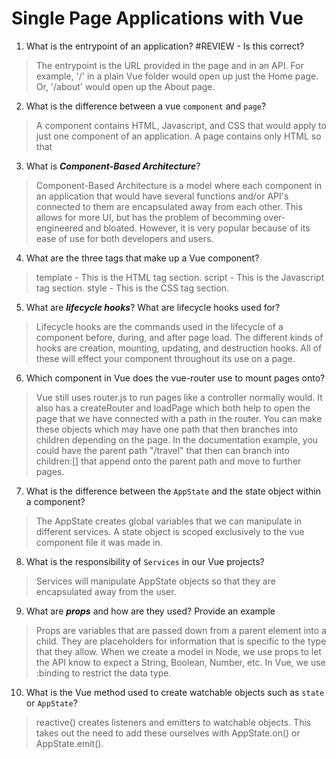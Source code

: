 # Single Page Applications with Vue
01. What is the entrypoint of an application? #REVIEW - Is this correct?

  > The entrypoint is the URL provided in the page and in an API. For example, '/' in a plain Vue folder would open up just the Home page. Or, '/about' would open up the About page.

02. What is the difference between a vue `component` and `page`?

  > A component contains HTML, Javascript, and CSS that would apply to just one component of an application. A page contains only HTML so that 

03. What is ***Component-Based Architecture***?

  > Component-Based Architecture is a model where each component in an application that would have several functions and/or API's connected to them are encapsulated away from each other. This allows for more UI, but has the problem of becomming over-engineered and bloated. However, it is very popular because of its ease of use for both developers and users.

04. What are the three tags that make up a Vue component?

  > template - This is the HTML tag section.
  > script - This is the Javascript tag section.
  > style - This is the CSS tag section.

05. What are ***lifecycle hooks***? What are lifecycle hooks used for? 

  > Lifecycle hooks are the commands used in the lifecycle of a component before, during, and after page load. The different kinds of hooks are creation, mounting, updating, and destruction hooks. All of these will effect your component throughout its use on a page.

06. Which component in Vue does the vue-router use to mount pages onto?

  > Vue still uses router.js to run pages like a controller normally would. It also has a createRouter and loadPage which both help to open the page that we have connected with a path in the router. You can make these objects which may have one path that then branches into children depending on the page. In the documentation example, you could have the parent path "/travel" that then can branch into children:[] that append onto the parent path and move to further pages.

07. What is the difference between the `AppState` and the state object within a component?

  > The AppState creates global variables that we can manipulate in different services. A state object is scoped exclusively to the vue component file it was made in.

08. What is the responsibility of `Services` in our Vue projects?

  > Services will manipulate AppState objects so that they are encapsulated away from the user.

09. What are ***props*** and how are they used? Provide an example

  > Props are variables that are passed down from a parent element into a child. They are placeholders for information that is specific to the type that they allow. When we create a model in Node, we use props to let the API know to expect a String, Boolean, Number, etc. In Vue, we use :binding to restrict the data type.

10. What is the Vue method used to create watchable objects such as `state` or `AppState`?

  > reactive() creates listeners and emitters to watchable objects. This takes out the need to add these ourselves with AppState.on() or AppState.emit().
